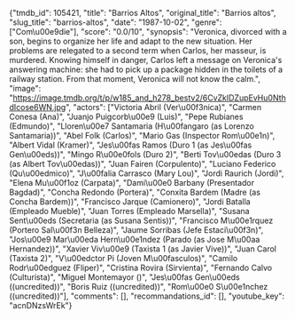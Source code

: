 {"tmdb_id": 105421, "title": "Barrios Altos", "original_title": "Barrios altos", "slug_title": "barrios-altos", "date": "1987-10-02", "genre": ["Com\u00e9die"], "score": "0.0/10", "synopsis": "Veronica, divorced with a son, begins to organize her life and adapt to the new situation. Her problems are relegated to a second term when Carlos, her masseur, is murdered. Knowing himself in danger, Carlos left a message on  Veronica's answering machine: she had to pick up a package hidden in the toilets of a railway station. From that moment, Veronica will not know the calm.", "image": "https://image.tmdb.org/t/p/w185_and_h278_bestv2/6CvZkIDZupEvHu0NthdIcose6WN.jpg", "actors": ["Victoria Abril (Ver\u00f3nica)", "Carmen Conesa (Ana)", "Juanjo Puigcorb\u00e9 (Luis)", "Pepe Rubianes (Edmundo)", "Lloren\u00e7 Santamaria (H\u00fangaro (as Lorenzo Santamaria))", "Abel Folk (Carlos)", "Mario Gas (Inspector Rom\u00e1n)", "Albert Vidal (Kramer)", "Jes\u00fas Ramos (Duro 1 (as Jes\u00fas Gen\u00eds))", "Mingo R\u00e0fols (Duro 2)", "Berti Tov\u00edas (Duro 3 (as Albert Tov\u00edas))", "Juan Fairen (Corpulento)", "Luciano Federico (Qu\u00edmico)", "J\u00falia Carrasco (Mary Lou)", "Jordi Raurich (Jordi)", "Elena Mu\u00f1oz (Carpata)", "Dami\u00e0 Barbany (Presentador Bagdad)", "Concha Redondo (Portera)", "Conxita Bardem (Madre (as Concha Bardem))", "Francisco Jarque (Camionero)", "Jordi Batalla (Empleado Mueble)", "Juan Torres (Empleado Marsella)", "Susana Sent\u00eds (Secretaria (as Susana Sentis))", "Francisco M\u00e1rquez (Portero Sal\u00f3n Belleza)", "Jaume Sorribas (Jefe Estaci\u00f3n)", "Jos\u00e9 Mar\u00eda Hern\u00e1ndez (Parado (as Jose M\u00aa Hernandez))", "Xavier Viv\u00e9 (Taxista 1 (as Javier Vive))", "Juan Carol (Taxista 2)", "V\u00edctor Pi (Joven M\u00fasculos)", "Camilo Rodr\u00edguez (Fliper)", "Cristina Rovira (Sirvienta)", "Fernando Calvo (Culturista)", "Miguel Montemayor ()", "Jes\u00fas Gen\u00eds ((uncredited))", "Boris Ruiz ((uncredited))", "Rom\u00e0 S\u00e1nchez ((uncredited))"], "comments": [], "recommandations_id": [], "youtube_key": "acnDNzsWrEk"}